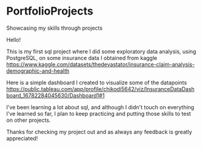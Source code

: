 # PortfolioProjects
Showcasing my skills through projects

Hello!

This is my first sql project where I did some exploratory data analysis, using PostgreSQL, on some insurance data I obtained from kaggle https://www.kaggle.com/datasets/thedevastator/insurance-claim-analysis-demographic-and-health

Here is a simple dashboard I created to visualize some of the datapoints 
https://public.tableau.com/app/profile/chikodi5642/viz/InsuranceDataDashboard_16782284045630/Dashboard1#1

I've been learning a lot about sql, and although I didn't touch on everything I've learned so far, I plan to keep practicing and putting those skills to test on other projects.

Thanks for checking my project out and as always any feedback is greatly appreciated!
